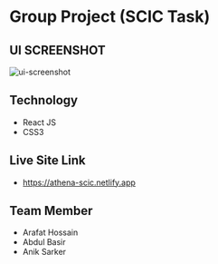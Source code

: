 # Group Project (SCIC Task)

## UI SCREENSHOT
<img src='https://i.ibb.co/YLdFyZB/athena-1.jpg' alt='ui-screenshot'/>

## Technology
* React JS
* CSS3

## Live Site Link 
* https://athena-scic.netlify.app

## Team Member 
* Arafat Hossain
* Abdul Basir
* Anik Sarker

